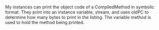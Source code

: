 My instances can print the object code of a CompiledMethod in symbolic format. They print into an instance variable, stream, and uses oldPC to determine how many bytes to print in the listing. The variable method  is used to hold the method being printed.